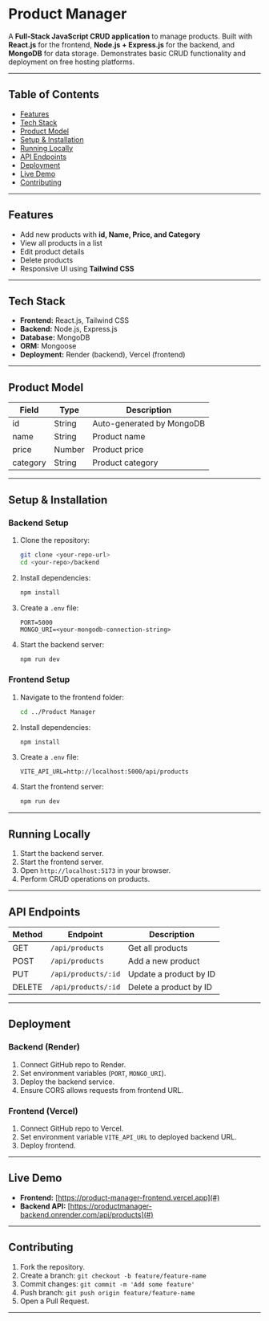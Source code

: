 # Product Manager

A **Full-Stack JavaScript CRUD application** to manage products. Built with **React.js** for the frontend, **Node.js + Express.js** for the backend, and **MongoDB** for data storage. Demonstrates basic CRUD functionality and deployment on free hosting platforms.

---

## Table of Contents

* [Features](#features)
* [Tech Stack](#tech-stack)
* [Product Model](#product-model)
* [Setup & Installation](#setup--installation)
* [Running Locally](#running-locally)
* [API Endpoints](#api-endpoints)
* [Deployment](#deployment)
* [Live Demo](#live-demo)
* [Contributing](#contributing)

---

## Features

* Add new products with **id, Name, Price, and Category**
* View all products in a list
* Edit product details
* Delete products
* Responsive UI using **Tailwind CSS**

---

## Tech Stack

* **Frontend:** React.js, Tailwind CSS
* **Backend:** Node.js, Express.js
* **Database:** MongoDB
* **ORM:** Mongoose
* **Deployment:** Render (backend), Vercel (frontend)

---

## Product Model

| Field    | Type   | Description               |
| -------- | ------ | ------------------------- |
| id       | String | Auto-generated by MongoDB |
| name     | String | Product name              |
| price    | Number | Product price             |
| category | String | Product category          |

---

## Setup & Installation

### Backend Setup

1. Clone the repository:

   ```bash
   git clone <your-repo-url>
   cd <your-repo>/backend
   ```
2. Install dependencies:

   ```bash
   npm install
   ```
3. Create a `.env` file:

   ```env
   PORT=5000
   MONGO_URI=<your-mongodb-connection-string>
   ```
4. Start the backend server:

   ```bash
   npm run dev
   ```

### Frontend Setup

1. Navigate to the frontend folder:

   ```bash
   cd ../Product Manager
   ```
2. Install dependencies:

   ```bash
   npm install
   ```
3. Create a `.env` file:

   ```env
   VITE_API_URL=http://localhost:5000/api/products
   ```
4. Start the frontend server:

   ```bash
   npm run dev
   ```

---

## Running Locally

1. Start the backend server.
2. Start the frontend server.
3. Open `http://localhost:5173` in your browser.
4. Perform CRUD operations on products.

---

## API Endpoints

| Method | Endpoint            | Description            |
| ------ | ------------------- | ---------------------- |
| GET    | `/api/products`     | Get all products       |
| POST   | `/api/products`     | Add a new product      |
| PUT    | `/api/products/:id` | Update a product by ID |
| DELETE | `/api/products/:id` | Delete a product by ID |

---

## Deployment

### Backend (Render)

1. Connect GitHub repo to Render.
2. Set environment variables (`PORT`, `MONGO_URI`).
3. Deploy the backend service.
4. Ensure CORS allows requests from frontend URL.

### Frontend (Vercel)

1. Connect GitHub repo to Vercel.
2. Set environment variable `VITE_API_URL` to deployed backend URL.
3. Deploy frontend.

---

## Live Demo

* **Frontend:** [https://product-manager-frontend.vercel.app](#)
* **Backend API:** [https://productmanager-backend.onrender.com/api/products](#)

---

## Contributing

1. Fork the repository.
2. Create a branch: `git checkout -b feature/feature-name`
3. Commit changes: `git commit -m 'Add some feature'`
4. Push branch: `git push origin feature/feature-name`
5. Open a Pull Request.

---

